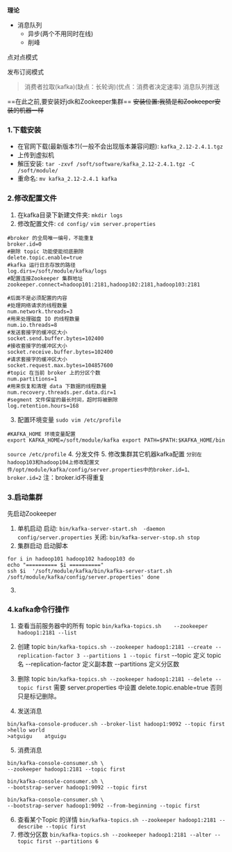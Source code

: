 **理论**
- 消息队列
    - 异步(两个不用同时在线)
    - 削峰
 
点对点模式

发布订阅模式

>消费者拉取(kafka)(缺点：长轮询)(优点：消费者决定速率)
消息队列推送


==在此之前,要安装好jdk和Zookeeper集群==
~~安装位置:我猜是和Zookeeper安装的机器一样~~
### 1.下载安装
- 在官网下载(最新版本?)(一般不会出现版本兼容问题): `kafka_2.12-2.4.1.tgz`
- 上传到虚拟机
- 解压安装: `tar -zxvf /soft/software/kafka_2.12-2.4.1.tgz -C /soft/module/`
- 重命名: `mv kafka_2.12-2.4.1 kafka`

### 2.修改配置文件
1. 在kafka目录下新建文件夹: `mkdir logs`
2. 修改配置文件: `cd config/` `vim server.properties`
```
#broker 的全局唯一编号，不能重复
broker.id=0
#删除 topic 功能使能彻底删除
delete.topic.enable=true
#kafka 运行日志存放的路径
log.dirs=/soft/module/kafka/logs
#配置连接Zookeeper 集群地址
zookeeper.connect=hadoop101:2181,hadoop102:2181,hadoop103:2181

#后面不是必须配置的内容
#处理网络请求的线程数量
num.network.threads=3
#用来处理磁盘 IO 的线程数量
num.io.threads=8
#发送套接字的缓冲区大小
socket.send.buffer.bytes=102400 
#接收套接字的缓冲区大小
socket.receive.buffer.bytes=102400 
#请求套接字的缓冲区大小
socket.request.max.bytes=104857600
#topic 在当前 broker 上的分区个数
num.partitions=1
#用来恢复和清理 data 下数据的线程数量
num.recovery.threads.per.data.dir=1 
#segment 文件保留的最长时间，超时将被删除
log.retention.hours=168
```
3. 配置环境变量
`sudo vim /etc/profile`
```
#KAFKA_HOME 环境变量配置
export KAFKA_HOME=/soft/module/kafka export PATH=$PATH:$KAFKA_HOME/bin
```
`source /etc/profile`
4. 分发文件
5. 修改集群其它机器kafka配置
`分别在hadoop103和hadoop104上修改配置文件/opt/module/kafka/config/server.properties中的broker.id=1、broker.id=2`
注：broker.id不得重复


### 3.启动集群
先启动Zookeeper
1. 单机启动
启动: `bin/kafka-server-start.sh	-daemon config/server.properties`
关闭: `bin/kafka-server-stop.sh stop`
2. 集群启动
启动脚本
```
for i in hadoop101 hadoop102 hadoop103 do
echo "========== $i =========="
ssh	$i	'/soft/module/kafka/bin/kafka-server-start.sh
/soft/module/kafka/config/server.properties' done
```
3. 

### 4.kafka命令行操作
1. 查看当前服务器中的所有 topic
`bin/kafka-topics.sh	--zookeeper hadoop1:2181 --list`
2. 创建 topic
`bin/kafka-topics.sh --zookeeper hadoop1:2181 --create --replication-factor 3 --partitions 1 --topic first`
--topic 定义 topic 名
--replication-factor	定义副本数
--partitions	定义分区数

3. 删除 topic
`bin/kafka-topics.sh --zookeeper hadoop1:2181 --delete --topic first`
需要 server.properties 中设置 delete.topic.enable=true 否则只是标记删除。
4. 发送消息
```
bin/kafka-console-producer.sh --broker-list hadoop1:9092 --topic first
>hello world
>atguigu	atguigu
```
5. 消费消息
```
bin/kafka-console-consumer.sh \
--zookeeper hadoop1:2181 --topic first

bin/kafka-console-consumer.sh \
--bootstrap-server hadoop1:9092 --topic first

bin/kafka-console-consumer.sh \
--bootstrap-server hadoop1:9092 --from-beginning --topic first

```

6. 查看某个Topic 的详情
`bin/kafka-topics.sh --zookeeper hadoop1:2181 --describe --topic first`
7. 修改分区数
`bin/kafka-topics.sh --zookeeper hadoop1:2181 --alter --topic first --partitions 6`